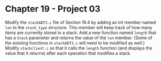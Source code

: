 # Chapter 19 - Project 03

Modify the `stackADT3.c` file of Section 19.4 by adding an int member named `len` to the `stack_type` structure. This member will keep track of how many items are currently stored in a stack. Add a new function named `length` that has a `Stack` parameter and returns the value of the `len` member. (Some of the existing functions in `stackADT3.c` will need to be modified as well.) Modify `stackclient.c` so that it calls the `length` function (and displays the value that it returns) after each operation that modifies a stack.
